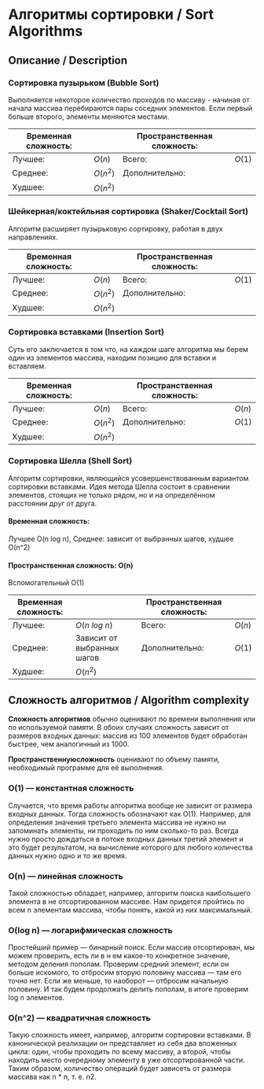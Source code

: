 # Алгоритмы сортировки / Sort Algorithms
## Описание / Description

### Сортировка пузырьком (Bubble Sort)
Выполняется некоторое количество проходов по массиву - начиная от начала массива перебираются пары соседних элементов. Если первый больше второго, элементы меняются местами.

|Временная сложность:| |Пространственная сложность:| |
|-|-|-|-|
|Лучшее: |$O(n$) |Всего:|$O(1)$| 
|Среднее:|$O(n^2$)|Дополнительно:| |
|Худшее: |$O(n^2$)| | |

### Шейкерная/коктейльная сортировка (Shaker/Cocktail Sort)
Алгоритм расширяет пузырьковую сортировку, работая в двух направлениях.

|Временная сложность:| |Пространственная сложность:| |
|-|-|-|-|
|Лучшее: |$O(n$) |Всего:|$O(1)$| 
|Среднее:|$O(n^2$)|Дополнительно:| |
|Худшее: |$O(n^2$)| | |

### Сортировка вставками (Insertion Sort)
Суть его заключается в том что, на каждом шаге алгоритма мы берем один из элементов массива, находим позицию для вставки и вставляем.

|Временная сложность:| |Пространственная сложность:| |
|-|-|-|-|
|Лучшее: |$O(n$) |Всего:|$O(n)$| 
|Среднее:|$O(n^2$)|Дополнительно:|$O(1)$|
|Худшее: |$O(n^2$)| | |

### Сортировка Шелла (Shell Sort)
Алгоритм сортировки, являющийся усовершенствованным вариантом сортировки вставками. Идея метода Шелла состоит в сравнении элементов, стоящих не только рядом, но и на определённом расстоянии друг от друга.

#### Временная сложность:
Лучшее O(n log n), Среднее: зависит от выбранных шагов, худшее O(n^2)
#### Пространственная сложность: O(n) 
Вспомогательный O(1)

|Временная сложность:| |Пространственная сложность:| |
|-|-|-|-|
|Лучшее: |$O(n$ $log$ $n$) |Всего:|$O(n)$| 
|Среднее:|Зависит от выбранных шагов|Дополнительно:|$O(1)$|
|Худшее: |$O(n^2$)| | |


## Сложность алгоритмов / Algorithm complexity

<b>Сложность алгоритмов</b>  обычно оценивают по времени выполнения или по используемой памяти. В обоих случаях сложность зависит от размеров входных данных: массив из 100 элементов будет обработан быстрее, чем аналогичный из 1000. 

<b>Пространственнуюсложность</b>  оценивают по объему памяти, необходимый программе для её выполнения.

### O(1) — константная сложность
Случается, что время работы алгоритма вообще не зависит от размера входных данных. Тогда сложность обозначают как O(1). Например, для определения значения третьего элемента массива не нужно ни запоминать элементы, ни проходить по ним сколько-то раз. Всегда нужно просто дождаться в потоке входных данных третий элемент и это будет результатом, на вычисление которого для любого количества данных нужно одно и то же время.

### O(n) — линейная сложность
Такой сложностью обладает, например, алгоритм поиска наибольшего элемента в не отсортированном массиве. Нам придется пройтись по всем n элементам массива, чтобы понять, какой из них максимальный.

### O(log n) — логарифмическая сложность
Простейший пример — бинарный поиск. Если массив отсортирован, мы можем проверить, есть ли в н ем какое-то конкретное значение, методом деления пополам. Проверим средний элемент, если он больше искомого, то отбросим вторую половину массива — там его точно нет. Если же меньше, то наоборот — отбросим начальную половину. И так будем продолжать делить пополам, в итоге проверим log n элементов.

### O(n^2) — квадратичная сложность
Такую сложность имеет, например, алгоритм сортировки вставками. В канонической реализации он представляет из себя два вложенных цикла: один, чтобы проходить по всему массиву, а второй, чтобы находить место очередному элементу в уже отсортированной части. Таким образом, количество операций будет зависеть от размера массива как n * n, т. е. n2.

<!--## Приложение / App
--------------------------->
<!--Gif-->
<!--![Alt Text]()-->

